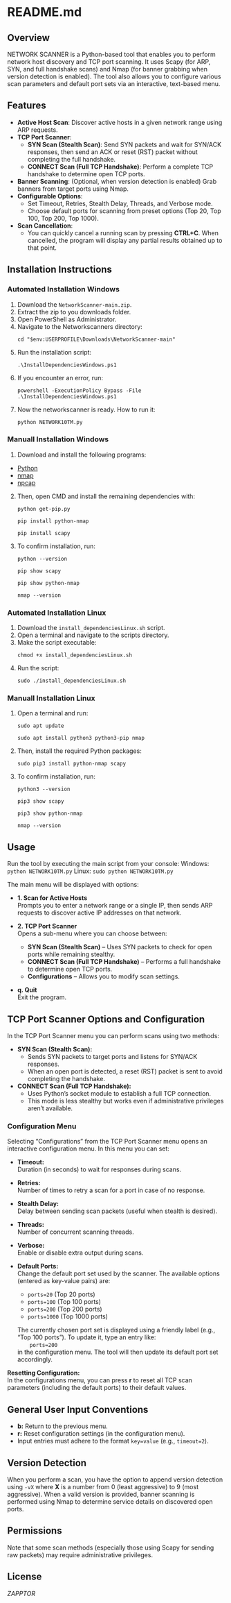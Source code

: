 README.md
=========

Overview
--------
NETWORK SCANNER is a Python-based tool that enables you to perform network host discovery and TCP port scanning. It uses Scapy (for ARP, SYN, and full handshake scans) and Nmap (for banner grabbing when version detection is enabled). The tool also allows you to configure various scan parameters and default port sets via an interactive, text-based menu.

Features
--------
- **Active Host Scan**: Discover active hosts in a given network range using ARP requests.
- **TCP Port Scanner**:
  - **SYN Scan (Stealth Scan)**: Send SYN packets and wait for SYN/ACK responses, then send an ACK or reset (RST) packet without completing the full handshake.
  - **CONNECT Scan (Full TCP Handshake)**: Perform a complete TCP handshake to determine open TCP ports.
- **Banner Scanning**: (Optional, when version detection is enabled) Grab banners from target ports using Nmap.
- **Configurable Options**:
  - Set Timeout, Retries, Stealth Delay, Threads, and Verbose mode.
  - Choose default ports for scanning from preset options (Top 20, Top 100, Top 200, Top 1000).
- **Scan Cancellation**:
  - You can quickly cancel a running scan by pressing **CTRL+C**. When cancelled, the program will display any partial results obtained up to that point.


Installation Instructions
-------------------------
### Automated Installation Windows
1. Download the `NetworkScanner-main.zip`.
2. Extract the zip to you downloads folder.
3. Open PowerShell as Administrator.
4. Navigate to the Networkscanners directory:
     ```
     cd "$env:USERPROFILE\Downloads\NetworkScanner-main"
     ```
5. Run the installation script:
     ```
     .\InstallDependenciesWindows.ps1
     ```
6. If you encounter an error, run:
     ```
     powershell -ExecutionPolicy Bypass -File .\InstallDependenciesWindows.ps1
     ```
7. Now the networkscanner is ready. How to run it:
     ```
     python NETWORK10TM.py
     ```

### Manuall Installation Windows
1. Download and install the following programs:
- [Python](https://www.python.org/downloads/)
- [nmap](https://nmap.org/download.html)
- [npcap](https://npcap.com/#download)

2. Then, open CMD and install the remaining dependencies with:
    ```
    python get-pip.py
    ```
    ```
    pip install python-nmap
    ```
    ```
    pip install scapy
    ```
3. To confirm installation, run:
    ```
    python --version
    ```
    ```
    pip show scapy
    ```
    ```
    pip show python-nmap
    ```
    ```
    nmap --version
    ```

### Automated Installation Linux
1. Download the `install_dependenciesLinux.sh` script.
2. Open a terminal and navigate to the scripts directory.
3. Make the script executable:
     ```
     chmod +x install_dependenciesLinux.sh
     ```
4. Run the script:
     ```
     sudo ./install_dependenciesLinux.sh
     ```

### Manuall Installation Linux
1. Open a terminal and run:
     ```
     sudo apt update
     ```
     ```
     sudo apt install python3 python3-pip nmap
     ```
2. Then, install the required Python packages:
     ```
     sudo pip3 install python-nmap scapy
     ```
3. To confirm installation, run:
     ```
     python3 --version
     ```
     ```
     pip3 show scapy
     ```
     ```
     pip3 show python-nmap
     ```
     ```
     nmap --version
     ```


Usage
-----
Run the tool by executing the main script from your console:
  Windows:
  `python NETWORK10TM.py`
  Linux:
  `sudo python NETWORK10TM.py`

The main menu will be displayed with options:

- **1. Scan for Active Hosts**  
  Prompts you to enter a network range or a single IP, then sends ARP requests to discover active IP addresses on that network.

- **2. TCP Port Scanner**  
  Opens a sub-menu where you can choose between:
  - **SYN Scan (Stealth Scan)** – Uses SYN packets to check for open ports while remaining stealthy.
  - **CONNECT Scan (Full TCP Handshake)** – Performs a full handshake to determine open TCP ports.
  - **Configurations** – Allows you to modify scan settings.

- **q. Quit**  
  Exit the program.

TCP Port Scanner Options and Configuration
--------------------------------------------
In the TCP Port Scanner menu you can perform scans using two methods:

- **SYN Scan (Stealth Scan):**
  - Sends SYN packets to target ports and listens for SYN/ACK responses.
  - When an open port is detected, a reset (RST) packet is sent to avoid completing the handshake.
- **CONNECT Scan (Full TCP Handshake):**
  - Uses Python’s socket module to establish a full TCP connection.
  - This mode is less stealthy but works even if administrative privileges aren’t available.

### Configuration Menu
Selecting “Configurations” from the TCP Port Scanner menu opens an interactive configuration menu. In this menu you can set:

- **Timeout:**  
  Duration (in seconds) to wait for responses during scans.
- **Retries:**  
  Number of times to retry a scan for a port in case of no response.
- **Stealth Delay:**  
  Delay between sending scan packets (useful when stealth is desired).
- **Threads:**  
  Number of concurrent scanning threads.
- **Verbose:**  
  Enable or disable extra output during scans.
- **Default Ports:**  
  Change the default port set used by the scanner. The available options (entered as key-value pairs) are:
  - `ports=20` (Top 20 ports)
  - `ports=100` (Top 100 ports)
  - `ports=200` (Top 200 ports)
  - `ports=1000` (Top 1000 ports)

  The currently chosen port set is displayed using a friendly label (e.g., “Top 100 ports”). To update it, type an entry like:  
  `ports=200`  
  in the configuration menu. The tool will then update its default port set accordingly.

**Resetting Configuration:**  
In the configurations menu, you can press **r** to reset all TCP scan parameters (including the default ports) to their default values.

General User Input Conventions
-------------------------------
- **b:** Return to the previous menu.
- **r:** Reset configuration settings (in the configuration menu).
- Input entries must adhere to the format `key=value` (e.g., `timeout=2`).

Version Detection
-----------------
When you perform a scan, you have the option to append version detection using `-vX` where **X** is a number from 0 (least aggressive) to 9 (most aggressive). When a valid version is provided, banner scanning is performed using Nmap to determine service details on discovered open ports.

Permissions
-----------
Note that some scan methods (especially those using Scapy for sending raw packets) may require administrative privileges.

License
-------
*ZAPPTOR*
